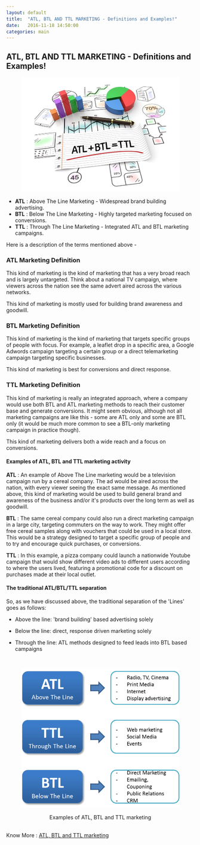 ```yaml
---
layout: default
title:  "ATL, BTL AND TTL MARKETING - Definitions and Examples!"
date:   2016-11-18 14:50:00
categories: main
---
```


<h2>ATL, BTL AND TTL MARKETING - Definitions and Examples!</h2>


<figure><img src="/images/atl-btl-02.jpg" title="ATL, BTL AND TTL"></figure>


<ul>
	<li><strong>ATL</strong> : Above The Line Marketing - Widespread brand building advertising.</li>
	<li><strong>BTL</strong> : Below The Line Marketing - Highly targeted marketing focused on conversions.</li>
	<li><strong>TTL</strong> : Through The Line Marketing - Integrated ATL and BTL marketing campaigns.</li>
</ul>

Here is a description of the terms mentioned above -

<h3>ATL Marketing Definition</h3>

This kind of marketing is the kind of marketing that has a very broad reach and is largely untargeted. Think about a national TV campaign, where viewers across the nation see the same advert aired across the various networks.

This kind of marketing is mostly used for building brand awareness and goodwill.


<h3>BTL Marketing Definition</h3>

This kind of marketing is the kind of marketing that targets specific groups of people with focus. For example, a leaflet drop in a specific area, a Google Adwords campaign targeting a certain group or a direct telemarketing campaign targeting specific businesses.

This kind of marketing is best for conversions and direct response.


<h3>TTL Marketing Definition</h3>

This kind of marketing is really an integrated approach, where a company would use both BTL and ATL marketing methods to reach their customer base and generate conversions. It might seem obvious, although not all marketing campaigns are like this - some are ATL only and some are BTL only (it would be much more common to see a BTL-only marketing campaign in practice though).

This kind of marketing delivers both a wide reach and a focus on conversions.


<h4>Examples of ATL, BTL and TTL marketing activity</h4>

<strong>ATL</strong> : An example of Above The Line marketing would be a television campaign run by a cereal company. The ad would be aired across the nation, with every viewer seeing the exact same message. As mentioned above, this kind of marketing would be used to build general brand and awareness of the business and/or it's products over the long term as well as goodwill.

<strong>BTL</strong> : The same cereal company could also run a direct marketing campaign in a large city, targeting commuters on the way to work. They might offer free cereal samples along with vouchers that could be used in a local store. This would be a strategy designed to target a specific group of people and to try and encourage quick purchases, or conversions.

<strong>TTL</strong> : In this example, a pizza company could launch a nationwide Youtube campaign that would show different video ads to different users according to where the users lived, featuring a promotional code for a discount on purchases made at their local outlet.


<h4>The traditional ATL/BTL/TTL separation</h4>

So, as we have discussed above, the traditional separation of the 'Lines' goes as follows:

- Above the line: 'brand building' based advertising solely

- Below the line: direct, response driven marketing solely

- Through the line: ATL methods designed to feed leads into BTL based campaigns


<br>

<figure><img src="/images/markatingexample.png" title="ATL, BTL AND TTL MARKETING"></figure>

<figcaption style="text-align: center; margin-top: 10px;">Examples of ATL, BTL and TTL marketing</figcaption>

<br>

Know More : <a href="http://www.revenuebuilderblog.com/2013/10/atl-btl-ttl-marketing.html" target="_blank">ATL, BTL and TTL marketing</a>	

